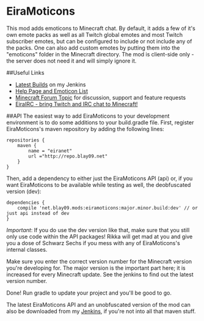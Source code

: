 EiraMoticons
=======

This mod adds emoticons to Minecraft chat. By default, it adds a few of it's own emote packs as well as all Twitch global emotes and most Twitch subscriber emotes, but can be configured to include or not include any of the packs. One can also add custom emotes by putting them into the "emoticons" folder in the Minecraft directory. The mod is client-side only - the server does not need it and will simply ignore it.

##Useful Links
* [Latest Builds](http://jenkins.blay09.net) on my Jenkins
* [Help Page and Emoticon List](http://blay09.net/?page_id=347)
* [Minecraft Forum Topic](http://www.minecraftforum.net/forums/mapping-and-modding/minecraft-mods/2433229-eiramoticons-emoticons-in-minecraft-supports) for discussion, support and feature requests 
* [EiraIRC - bring Twitch and IRC chat to Minecraft!](http://minecraft.curseforge.com/mc-mods/68420-eirairc)

##API
The easiest way to add EiraMoticons to your development environment is to do some additions to your build.gradle file. First, register EiraMoticons's maven repository by adding the following lines:

```
repositories {
    maven {
        name = "eiranet"
        url ="http://repo.blay09.net"
    }
}
```

Then, add a dependency to either just the EiraMoticons API (api) or, if you want EiraMoticons to be available while testing as well, the deobfuscated version (dev):

```
dependencies {
    compile 'net.blay09.mods:eiramoticons:major.minor.build:dev' // or just api instead of dev
}
```

*Important*: If you do use the dev version like that, make sure that you still only use code within the API packages! Rikka will get mad at you and give you a dose of Schwarz Sechs if you mess with any of EiraMoticons's internal classes.

Make sure you enter the correct version number for the Minecraft version you're developing for. The major version is the important part here; it is increased for every Minecraft update. See the jenkins to find out the latest version number.

Done! Run gradle to update your project and you'll be good to go.

The latest EiraMoticons API and an unobfuscated version of the mod can also be downloaded from my [Jenkins](http://jenkins.blay09.net), if you're not into all that maven stuff.